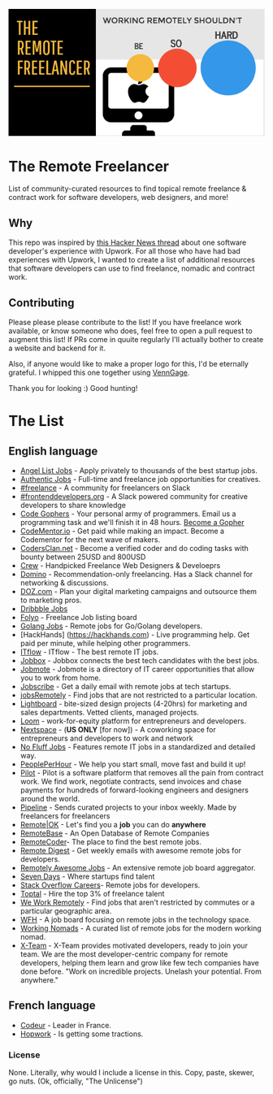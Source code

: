 <p align="center">
  <img src="./RemoteFreelancer.png">
</p>

# The Remote Freelancer
List of community-curated resources to find topical remote freelance &amp; contract work for software developers, web designers, and more!

## Why
This repo was inspired by [this Hacker News thread](https://news.ycombinator.com/item?id=12773282) about one software developer's experience with Upwork. For all those who have had bad experiences with Upwork, I wanted to create a list of additional resources that software developers can use to find freelance, nomadic and contract work.

## Contributing
Please please please contribute to the list! If you have freelance work available, or know someone who does, feel free to open a pull request to augment this list! If PRs come in quuite regularly I'll actually bother to create a website and backend for it.

Also, if anyone would like to make a proper logo for this, I'd be eternally grateful. I whipped this one together using [VennGage](https://venngage.com).

Thank you for looking :) Good hunting!

# The List

## English language

- [Angel List Jobs](https://angel.co/jobs#find/f!%7B%22remote%22%3Atrue%7D) - Apply privately to thousands of the best startup jobs.
- [Authentic Jobs](http://www.authenticjobs.com/#onlyremote=1") - Full-time and freelance job opportunities for creatives.
- [#freelance](http://freelance.chat/) - A community for freelancers on Slack
- [#frontenddevelopers.org](http://frontenddevelopers.org/) - A Slack powered community for creative developers to share knowledge
- [Code Gophers](https://codegophers.com/) - Your personal army of programmers. Email us a programming task and we'll finish it in 48 hours. [Become a Gopher](https://codegophers.com/apply.html)
- [CodeMentor.io](https://codementor.io) - Get paid while making an impact. Become a Codementor for the next wave of makers.
- [CodersClan.net](https://codersclan.net) - Become a verified coder and do coding tasks with bounty between 25USD and 800USD
- [Crew](https://crew.co/) - Handpicked Freelance Web Designers & Develoeprs
- [Domino](https://www.wearedomino.com/freelancer) - Recommendation-only freelancing. Has a Slack channel for networking & discussions.
- [DOZ.com](https://www.doz.com) - Plan your digital marketing campaigns and outsource them to marketing pros.
- [Dribbble Jobs](https://dribbble.com/jobs)
- [Folyo](https://www.folyo.me) - Freelance Job listing board
- [Golang Jobs](http://www.golangprojects.com/golang-remote-jobs.html) - Remote jobs for Go/Golang developers.
- [HackHands] (https://hackhands.com) - Live programming help. Get paid per minute, while helping other programmers.
- [ITflow](http://itflow.biz/) - ITflow - The best remote IT jobs.
- [Jobbox](https://www.jobbox.io/offers?t=&amp;s=featured&amp;r=on) - Jobbox connects the best tech candidates with the best jobs.
- [Jobmote](http://jobmote.com/) - Jobmote is a directory of IT career opportunities that allow you to work from home.
- [Jobscribe](http://jobscri.be/) - Get a daily email with remote jobs at tech startups.
- [jobsRemotely](https://jobsremotely.com/remote/jobs) - Find jobs that are not restricted to a particular location.
- [Lightboard](https://lightboard.io) - bite-sized design projects (4-20hrs) for marketing and sales departments. Vetted clients, managed projects.
- [Loom](https://www.joinloom.com) - work-for-equity platform for entrepreneurs and developers.
- [Nextspace](http://nextspace.us/) - (**US ONLY** [for now]) - A coworking space for entrepreneurs and developers to work and network
- [No Fluff Jobs](https://nofluffjobs.com/#criteria=remote) - Features remote IT jobs in a standardized and detailed way.
- [PeoplePerHour](https://www.peopleperhour.com) - We help you start small, move fast and build it up!
- [Pilot](https://pilot.co/) - Pilot is a software platform that removes all the pain from contract work. We find work, negotiate contracts, send invoices and chase payments for hundreds of forward-looking engineers and designers around the world.
- [Pipeline](https://www.pipelinedaily.com/#why-use) - Sends curated projects to your inbox weekly. Made by freelancers for freelancers
- [Remote|OK](https://remoteok.io/) - Let's find you a **job** you can do **anywhere**
- [RemoteBase](https://remotebase.io/) - An Open Database of Remote Companies
- [RemoteCoder](https://remotecoder.io/)- The place to find the best remote jobs.
- [Remote Digest](http://remotedigest.com/) - Get weekly emails with awesome remote jobs for developers.
- [Remotely Awesome Jobs](https://www.remotelyawesomejobs.com) - An extensive remote job board aggregator.
- [Seven Days](https://www.sevendays.co/) - Where startups find talent
- [Stack Overflow Careers](http://careers.stackoverflow.com/jobs/remote)- Remote jobs for developers.
- [Toptal](https://www.toptal.com/) - Hire the top 3% of freelance talent
- [We Work Remotely](https://weworkremotely.com/) - Find jobs that aren't restricted by commutes or a particular geographic area.
- [WFH](https://www.wfh.io/) - A job board focusing on remote jobs in the technology space.
- [Working Nomads](http://www.workingnomads.co/jobs) - A curated list of remote jobs for the modern working nomad.
- [X-Team](http://x-team.com) - X-Team provides motivated developers, ready to join your team. We are the most developer-centric company for remote developers, helping them learn and grow like few tech companies have done before. "Work on incredible projects. Unelash your potential. From anywhere."

## French language

- [Codeur](https://www.codeur.com/) - Leader in France.
- [Hopwork](https://www.hopwork.fr/) - Is getting some tractions.

### License
None. Literally, why would I include a license in this. Copy, paste, skewer, go nuts. (Ok, officially, "The Unlicense")
